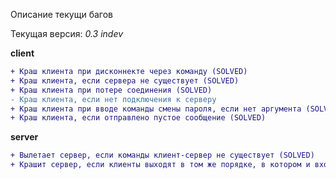 Описание текущи багов

Текущая версия: *0.3 indev*

**client**
```diff
+ Краш клиента при дисконнекте через команду (SOLVED)
+ Краш клиента, если сервера не существует (SOLVED)
+ Краш клиента при потере соединения (SOLVED)
- Краш клиента, если нет подключения к серверу
+ Краш клиента при вводе команды смены пароля, если нет аргумента (SOLVED)
+ Краш клиента, если отправлено пустое сообщение (SOLVED)
```

**server**
```diff
+ Вылетает сервер, если команды клиент-сервер не существует (SOLVED)
+ Крашит сервер, если клиенты выходят в том же порядке, в котором и входили (Из за индекса. Нужно проверять индекс после каждого дисконнекта) (SOLVED)
```